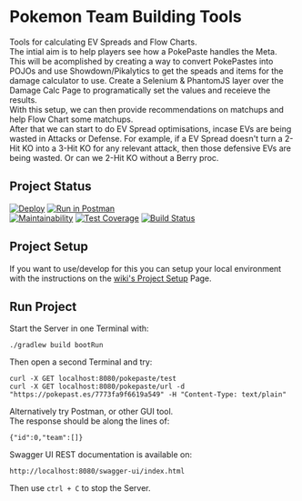 # Pokemon Team Building Tools
Tools for calculating EV Spreads and Flow Charts.  
The intial aim is to help players see how a PokePaste handles the Meta.  
This will be acomplished by creating a way to convert PokePastes into POJOs and use Showdown/Pikalytics to get the speads and items for the damage calculator to use. Create a Selenium & PhantomJS layer over the Damage Calc Page to programatically set the values and receieve the results.  
With this setup, we can then provide recommendations on matchups and help Flow Chart some matchups.  
After that we can start to do EV Spread optimisations, incase EVs are being wasted in Attacks or Defense. For example, if a EV Spread doesn't turn a 2-Hit KO into a 3-Hit KO for any relevant attack, then those defensive EVs are being wasted. Or can we 2-Hit KO without a Berry proc.

## Project Status

[![Deploy](https://www.herokucdn.com/deploy/button.svg)](https://heroku.com/deploy?template=https://github.com/lukegjpotter/pokemon-team-building-tools/blob/master/)
[![Run in Postman](https://run.pstmn.io/button.svg)](https://god.postman.co/run-collection/9699a21ad146ad431f8f)  
[![Maintainability](https://api.codeclimate.com/v1/badges/8bcc99b2fa15519f0655/maintainability)](https://codeclimate.com/github/lukegjpotter/pokemon-team-building-tools/maintainability)
[![Test Coverage](https://api.codeclimate.com/v1/badges/8bcc99b2fa15519f0655/test_coverage)](https://codeclimate.com/github/lukegjpotter/pokemon-team-building-tools/test_coverage)
[![Build Status](https://travis-ci.com/lukegjpotter/pokemon-team-building-tools.svg?branch=master)](https://travis-ci.com/lukegjpotter/pokemon-team-building-tools)

## Project Setup

If you want to use/develop for this you can setup your local environment with the instructions on
the [wiki's Project Setup](https://github.com/lukegjpotter/pokemon-team-building-tools/wiki/Project-Setup) Page.

## Run Project

Start the Server in one Terminal with:

    ./gradlew build bootRun

Then open a second Terminal and try:

    curl -X GET localhost:8080/pokepaste/test
    curl -X GET localhost:8080/pokepaste/url -d "https://pokepast.es/7773fa9f6619a549" -H "Content-Type: text/plain"

Alternatively try Postman, or other GUI tool.  
The response should be along the lines of:

    {"id":0,"team":[]}

Swagger UI REST documentation is available on:

    http://localhost:8080/swagger-ui/index.html

Then use `ctrl + C` to stop the Server.